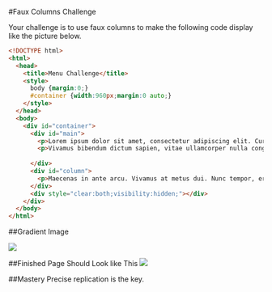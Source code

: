 #Faux Columns Challenge

Your challenge is to use faux columns to make the following code display like the picture below.

```html
<!DOCTYPE html>
<html>
  <head>
    <title>Menu Challenge</title>
    <style>
      body {margin:0;}
      #container {width:960px;margin:0 auto;}
    </style>
  </head>
  <body>
    <div id="container">
      <div id="main">
        <p>Lorem ipsum dolor sit amet, consectetur adipiscing elit. Curabitur elementum accumsan risus ac suscipit. Donec volutpat eros quis elit porttitor bibendum. Suspendisse id quam sed enim dignissim laoreet non nec sem. Nam fermentum pellentesque urna eget mattis. Vivamus pellentesque consectetur nulla, ut consectetur sapien dignissim quis. Integer ultrices, mi quis hendrerit aliquam, lorem risus accumsan turpis, id blandit tortor turpis non leo. Cras dignissim aliquet sem, a tempor odio vehicula vel. Praesent euismod fermentum dapibus. Cras eros massa, vestibulum ultricies vehicula eget, vehicula fermentum nisi. Aliquam a eros sapien. Suspendisse potenti.</p>
        <p>Vivamus bibendum dictum sapien, vitae ullamcorper nulla congue ut. Integer dignissim tempor felis, sit amet hendrerit nisl porta sit amet. Aenean quis erat magna. Nunc placerat malesuada mi, vitae auctor tellus suscipit lobortis. Nullam scelerisque quam cursus libero faucibus sit amet facilisis mauris sagittis. Proin vitae lacus quis tortor viverra molestie ac facilisis eros. Nulla ut accumsan purus. Praesent quis erat nec justo lobortis posuere. Curabitur ut sem vel ipsum molestie venenatis congue in massa. Ut elementum metus a lacus accumsan eget aliquet lorem pretium. Vivamus facilisis, nisl non sagittis dapibus, erat mi rutrum sem, vitae posuere odio sapien ut diam. Pellentesque pharetra imperdiet enim in volutpat. Proin mi massa, blandit sodales pellentesque vitae, mattis in risus. Curabitur at augue a eros tincidunt vulputate. Quisque suscipit consequat ipsum, nec convallis massa tristique volutpat. Vestibulum ut tellus et leo porta elementum ut ac erat.</p>
        
      </div>
      <div id="column">
        <p>Maecenas in ante arcu. Vivamus at metus dui. Nunc tempor, erat ac hendrerit hendrerit, felis elit ultrices magna, facilisis suscipit tortor diam in nibh. Nullam nibh magna, rutrum malesuada varius eget, molestie eget enim. In in sem velit, at rutrum risus. Phasellus vitae lorem nisi, vitae commodo quam. Donec in convallis leo.</p><p>Maecenas in ante arcu. Vivamus at metus dui. Nunc tempor, erat ac hendrerit hendrerit, felis elit ultrices magna, facilisis suscipit tortor diam in nibh. Nullam nibh magna, rutrum malesuada varius eget, molestie eget enim. In in sem velit, at rutrum risus. Phasellus vitae lorem nisi, vitae commodo quam. Donec in convallis leo.</p>
      </div>
      <div style="clear:both;visibility:hidden;"></div>
    </div>
  </body>
</html>
```
##Gradient Image

![](https://raw.github.com/christensenacademy/christensen-academy/master/modules/css-layouts/challenges/horizontal-gradient.png)

##Finished Page Should Look like This
![](https://raw.github.com/christensenacademy/christensen-academy/master/modules/css-layouts/challenges/faux-columns-challenge.png)

##Mastery
Precise replication is the key.